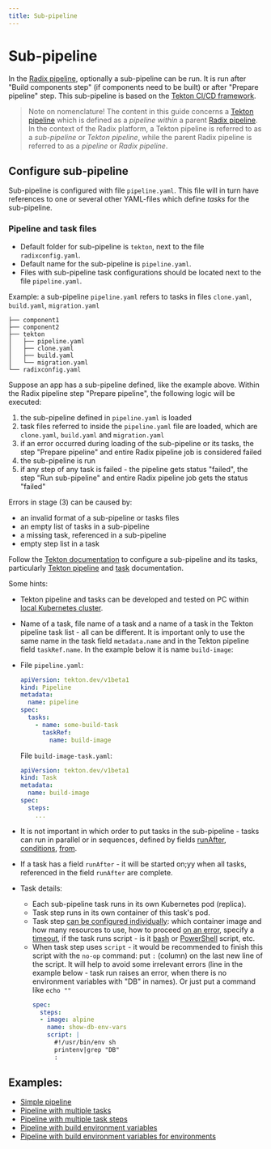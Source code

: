 ```yaml
---
title: Sub-pipeline
---
```


# Sub-pipeline

In the [Radix pipeline](../../docs/topic-concepts/#pipeline), optionally a sub-pipeline can be run. It is run after "Build components step" (if components need to be built) or after "Prepare pipeline" step.  This sub-pipeline is based on the [Tekton CI/CD framework](https://tekton.dev/docs/getting-started/).

> Note on nomenclature! The content in this guide concerns a [Tekton pipeline](https://tekton.dev/docs/getting-started/) which is defined as a *pipeline within* a parent [Radix pipeline](../../docs/topic-concepts/#pipeline). In the context of the Radix platform, a Tekton pipeline is referred to as a *sub-pipeline* or *Tekton pipeline*, while the parent Radix pipeline is referred to as a *pipeline* or *Radix pipeline*.

## Configure sub-pipeline
Sub-pipeline is configured with file `pipeline.yaml`. This file will in turn have references to one or several other YAML-files which define *tasks* for the sub-pipeline.

### Pipeline and task files 
* Default folder for sub-pipeline is `tekton`, next to the file `radixconfig.yaml`. 
* Default name for the sub-pipeline is `pipeline.yaml`.
* Files with sub-pipeline task configurations should be located next to the file `pipeline.yaml`.

Example: a sub-pipeline `pipeline.yaml` refers to tasks in files `clone.yaml`, `build.yaml`, `migration.yaml`

```
├── component1
├── component2
├── tekton
│   ├── pipeline.yaml
│   ├── clone.yaml
│   ├── build.yaml
│   └── migration.yaml
└── radixconfig.yaml
```

Suppose an app has a sub-pipeline defined, like the example above. Within the Radix pipeline step "Prepare pipeline", the following logic will be executed:
1. the sub-pipeline defined in `pipeline.yaml` is loaded
2. task files referred to inside the `pipeline.yaml` file are loaded, which are `clone.yaml`, `build.yaml` and `migration.yaml`
3. if an error occurred during loading of the sub-pipeline or its tasks, the step "Prepare pipeline" and entire Radix pipeline job is considered failed
4. the sub-pipeline is run
5. if any step of any task is failed - the pipeline gets status "failed", the step "Run sub-pipeline" and entire Radix pipeline job gets the status "failed"

Errors in stage (3) can be caused by:
  * an invalid format of a sub-pipeline or tasks files
  * an empty list of tasks in a sub-pipeline
  * a missing task, referenced in a sub-pipeline
  * empty step list in a task

Follow the [Tekton documentation](https://tekton.dev/docs/) to configure a sub-pipeline and its tasks, particularly [Tekton pipeline](https://tekton.dev/docs/pipelines/pipelines/) and [task](https://tekton.dev/docs/pipelines/tasks/) documentation. 

Some hints:
* Tekton pipeline and tasks can be developed and tested on PC within [local Kubernetes cluster](https://tekton.dev/docs/getting-started/tasks/).
* Name of a task, file name of a task and a name of a task in the Tekton pipeline task list - all can be different. It is important only to use the same name in the task field `metadata.name` and in the Tekton pipeline field `taskRef.name`. In the example below it is name `build-image`:

* File `pipeline.yaml`:
    ```yaml
    apiVersion: tekton.dev/v1beta1
    kind: Pipeline
    metadata:
      name: pipeline
    spec:
      tasks:
        - name: some-build-task
          taskRef:
            name: build-image
    ```
  File `build-image-task.yaml`:
    ```yaml
    apiVersion: tekton.dev/v1beta1
    kind: Task
    metadata:
      name: build-image
    spec:
      steps:
        ...
    ```
* It is not important in which order to put tasks in the sub-pipeline - tasks can run in parallel or in sequences, defined by fields [runAfter](https://tekton.dev/docs/pipelines/pipelines/#using-the-runafter-field), [conditions](https://tekton.dev/docs/pipelines/pipelines/#guard-task-execution-using-conditions), [from](https://tekton.dev/docs/pipelines/pipelines/#using-the-from-field).
* If a task has a field `runAfter` - it will be started on;yy when all tasks, referenced in the field `runAfter` are complete.
* Task details:
  * Each sub-pipeline task runs in its own Kubernetes pod (replica).
  * Task step runs in its own container of this task's pod.
  * Task step [can be configured individually](https://tekton.dev/docs/pipelines/tasks/#defining-steps): which container image and how many resources to use, how to proceed [on an error](https://tekton.dev/docs/pipelines/tasks/#specifying-onerror-for-a-step), specify a [timeout](https://tekton.dev/docs/pipelines/tasks/#specifying-a-timeout), if the task runs script - is it [bash](https://tekton.dev/docs/pipelines/tasks/#running-scripts-within-steps) or [PowerShell](https://tekton.dev/docs/pipelines/tasks/#windows-scripts) script, etc.
  * When task step uses `script` - it would be recommended to finish this script with the `no-op` command: put `:` (column) on the last new line of the script. It will help to avoid some irrelevant errors (line in the example below - task run raises an error, when there is no environment variables with "DB" in names). Or just put a command like `echo ""`
    ```yaml
    spec:
      steps:
      - image: alpine
        name: show-db-env-vars
        script: |
          #!/usr/bin/env sh
          printenv|grep "DB"
          :
    ```

## Examples:
* [Simple pipeline](./example-simple-pipeline.md)
* [Pipeline with multiple tasks](./example-pipeline-with-multiple-tasks.md)
* [Pipeline with multiple task steps](./example-pipeline-with-multiple-task-steps.md)
* [Pipeline with build environment variables](./example-pipeline-with-env-vars.md)
* [Pipeline with build environment variables for environments](./example-pipeline-with-env-vars-for-envs.md)
